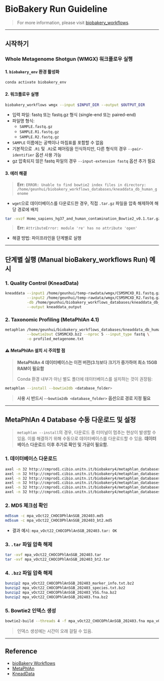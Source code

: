 # BioBakery Run Guideline

> For more information, please visit [biobakery_workflows](https://github.com/biobakery/biobakery_workflows).

---

## 시작하기

### Whole Metagenome Shotgun (WMGX) 워크플로우 실행

#### 1. `biobakery_env` 환경 활성화
```sh
conda activate biobakery_env
```

#### 2. 워크플로우 실행
```sh
biobakery_workflows wmgx --input $INPUT_DIR --output $OUTPUT_DIR
```
- 입력 파일: fastq 또는 fastq.gz 형식 (single-end 또는 paired-end)
- 파일명 형식:
  - `SAMPLE.fastq.gz`
  - `SAMPLE.R1.fastq.gz`
  - `SAMPLE.R2.fastq.gz`
- `SAMPLE` 이름에는 공백이나 마침표를 포함할 수 없음
- 기본적으로 `.R1` 및 `.R2`로 페어링을 인식하지만, 다른 형식의 경우 `--pair-identifier` 옵션 사용 가능
- gz 압축되지 않은 fastq 파일의 경우 `--input-extension fastq` 옵션 추가 필요

#### 3. 에러 해결

> **Err:** `ERROR: Unable to find bowtie2 index files in directory: /home/geunhui/biobakery_workflows_databases/kneaddata_db_human_genome`

- `wget`으로 데이터베이스를 다운로드한 경우, 직접 `.tar.gz` 파일을 압축 해제하여 해당 경로에 배치
```sh
tar -xvzf Homo_sapiens_hg37_and_human_contamination_Bowtie2_v0.1.tar.gz
```

> **Err:** `AttributeError: module 're' has no attribute 'open'`

- 해결 방법: 파이프라인을 단계별로 실행

---

## 단계별 실행 (Manual bioBakery_workflows Run) 예시

### 1. Quality Control (KneadData)
```sh
kneaddata --input1 /home/geunhui/temp-rawdata/wmgx/CSM5MCXD_R1.fastq.gz \
          --input2 /home/geunhui/temp-rawdata/wmgx/CSM5MCXD_R2.fastq.gz \
          -db /home/geunhui/biobakery_workflows_databases/kneaddata_db_human_genome \
          --output kneaddata_output
```

### 2. Taxonomic Profiling (MetaPhlAn 4.1)
```sh
metaphlan /home/geunhui/biobakery_workflows_databases/kneaddata_db_human_genome/kneaddata_output/CSM5MCXD_R1_kneaddata_paired_1.fastq \
          --bowtie2out CSM5MCXD.bz2 --nproc 5 --input_type fastq \
          -o profiled_metagenome.txt
```

#### ⚠ MetaPhlAn 설치 시 주의할 점

> **MetaPhlAn 4 데이터베이스는 이전 버전(3.1)보다 크기가 증가하여 최소 15GB RAM이 필요함**
> 
> Conda 환경 내부가 아닌 별도 폴더에 데이터베이스를 설치하는 것이 권장됨:
```sh
metaphlan --install --bowtie2db <database_folder>
```
> **사용 시 반드시 `--bowtie2db <database_folder>` 옵션으로 경로 지정 필요**

---

## MetaPhlAn 4 Database 수동 다운로드 및 설정

> `metaphlan --install`의 경우, 다운로드 중 터미널이 멈추는 현상이 발생할 수 있음. 이를 해결하기 위해 수동으로 데이터베이스를 다운로드할 수 있음.
> **데이터베이스 다운로드 이후 추가로 확인 및 가공이 필요함.** 

### 1. 데이터베이스 다운로드
```sh
axel -n 32 http://cmprod1.cibio.unitn.it/biobakery4/metaphlan_databases/mpa_vOct22_CHOCOPhlAnSGB_202403.md5
axel -n 32 http://cmprod1.cibio.unitn.it/biobakery4/metaphlan_databases/mpa_vOct22_CHOCOPhlAnSGB_202403.tar
axel -n 32 http://cmprod1.cibio.unitn.it/biobakery4/metaphlan_databases/mpa_vOct22_CHOCOPhlAnSGB_202403_marker_info.txt.bz2
axel -n 32 http://cmprod1.cibio.unitn.it/biobakery4/metaphlan_databases/mpa_vOct22_CHOCOPhlAnSGB_202403_species.txt.bz2
axel -n 32 http://cmprod1.cibio.unitn.it/biobakery4/metaphlan_databases/bowtie2_indexes/mpa_vOct22_CHOCOPhlAnSGB_202403_bt2.md5
axel -n 32 http://cmprod1.cibio.unitn.it/biobakery4/metaphlan_databases/bowtie2_indexes/mpa_vOct22_CHOCOPhlAnSGB_202403_bt2.tar
```

### 2. MD5 체크섬 확인
```sh
md5sum -c mpa_vOct22_CHOCOPhlAnSGB_202403.md5
md5sum -c mpa_vOct22_CHOCOPhlAnSGB_202403_bt2.md5
```
- 결과 예시: `mpa_vOct22_CHOCOPhlAnSGB_202403.tar: OK`

### 3. `.tar` 파일 압축 해제
```sh
tar -xvf mpa_vOct22_CHOCOPhlAnSGB_202403.tar
tar -xvf mpa_vOct22_CHOCOPhlAnSGB_202403_bt2.tar
```

### 4. `.bz2` 파일 압축 해제
```sh
bunzip2 mpa_vOct22_CHOCOPhlAnSGB_202403_marker_info.txt.bz2
bunzip2 mpa_vOct22_CHOCOPhlAnSGB_202403_species.txt.bz2
bunzip2 mpa_vOct22_CHOCOPhlAnSGB_202403_VSG.fna.bz2
bunzip2 mpa_vOct22_CHOCOPhlAnSGB_202403.fna.bz2
```

### 5. Bowtie2 인덱스 생성
```sh
bowtie2-build --threads 4 -f mpa_vOct22_CHOCOPhlAnSGB_202403.fna mpa_vOct22_CHOCOPhlAnSGB_202403
```
> 인덱스 생성에는 시간이 오래 걸릴 수 있음.

---
## Reference
- [bioBakery Workflows](https://github.com/biobakery/biobakery_workflows)
- [MetaPhlAn](https://github.com/biobakery/MetaPhlAn)
- [KneadData](https://github.com/biobakery/kneaddata)
